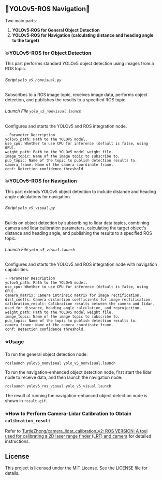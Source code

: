 ## 🧭YOLOv5-ROS Navigation🧭

Two main parts:

1. **YOLOv5-ROS for General Object Detection**
2. **YOLOv5-ROS for Navigation (calculating distance and heading angle to the target)**

### 💥YOLOv5-ROS for Object Detection

This part performs standard YOLOv5 object detection using images from a ROS topic.

###### Script `yolo_v5_nonvisual.py`

Subscribes to a ROS image topic, receives image data, performs object detection, and publishes the results to a specified ROS topic.

###### Launch File `yolo_v5_nonvisual.launch`

Configures and starts the YOLOv5 and ROS integration node.

```
- Parameter Description
yolov5_path: Path to the YOLOv5 model.
use_cpu: Whether to use CPU for inference (default is false, using GPU).
weight_path: Path to the YOLOv5 model weight file.
image_topic: Name of the image topic to subscribe to.
pub_topic: Name of the topic to publish detection results to.
camera_frame: Name of the camera coordinate frame.
conf: Detection confidence threshold.
```

### 💥YOLOv5-ROS for Navigation

This part extends YOLOv5 object detection to include distance and heading angle calculations for navigation.

###### Script `yolo_v5_visual.py`

Builds on object detection by subscribing to lidar data topics, combining camera and lidar calibration parameters, calculating the target object's distance and heading angle, and publishing the results to a specified ROS topic.

###### Launch File `yolo_v5_visual.launch`

Configures and starts the YOLOv5 and ROS integration node with navigation capabilities.

```
- Parameter Description
yolov5_path: Path to the YOLOv5 model.
use_cpu: Whether to use CPU for inference (default is false, using GPU).
camera_matrix: Camera intrinsic matrix for image rectification.
dist_coeffs: Camera distortion coefficients for image rectification.
calibration_result: Calibration results between the camera and lidar, used for distance, heading angle calculation, and reprojection.
weight_path: Path to the YOLOv5 model weight file.
image_topic: Name of the image topic to subscribe to.
pub_topic: Name of the topic to publish detection results to.
camera_frame: Name of the camera coordinate frame.
conf: Detection confidence threshold.
```

### ⭐Usage

To run the general object detection node:

```bash
roslaunch yolov5_nonvisual yolo_v5_nonvisual.launch
```

To run the navigation-enhanced object detection node, first start the lidar node to receive data, and then launch the navigation node:

```bash
roslaunch yolov5_ros_visual yolo_v5_visual.launch
```

The result of running the navigation-enhanced object detection node is shown in `result.gif`.



### ⭐How to Perform Camera-Lidar Calibration to Obtain `calibration_result`

Refer to [TurtleZhong/camera_lidar_calibration_v2: ROS VERSION: A tool used for calibrating a 2D laser range finder (LRF) and camera](https://github.com/TurtleZhong/camera_lidar_calibration_v2) for detailed instructions.


## License
This project is licensed under the MIT License. See the LICENSE file for details.
